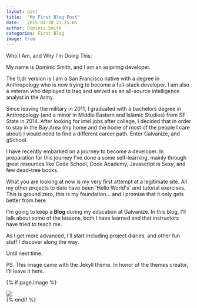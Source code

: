 ```yaml
---
layout: post
title:  "My First Blog Post"
date:   2015-04-28 23:25:05
author: Dominic Smith
categories: First Blog
image: true
---
```



Who I Am, and Why I'm Doing This:

My name is Dominic Smith, and I am an asipiring developer. 

The tl;dr version is I am a San Francisco native with a degree in Anthropology who is now trying to become a full-stack developer. I am also a veteran who deployed to Iraq and served as an all-source intelligence analyst in the Army.

Since leaving the military in 2011, I graduated with a bachelors degree in Anthropology (and a minor in Middle Eastern and Islamic Studies) from SF State in 2014. After looking for intel jobs after college, I decided that in order to stay in the Bay Area (my home and the home of most of the people I care about) I would need to find a different career path. Enter Galvanize, and gSchool.

I have recently embarked on a journey to become a developer. In preparation for this journey I've done a some self-learning, mainly through great resources like Code School, Code Academy, Javascript is Sexy, and few dead-tree books. 

What you are looking at now is my very first attempt at a legitimate site. All my other projects to date have been 'Hello World's' and tutorial exercises. This is ground zero, this is my foundation... and I promise that it only gets better from here.

I'm going to keep a **Blog** during my education at Galvanize. In this blog, I'll talk about some of the lessons, both I have learned and that instructors have tried to teach me.

As I get more advanced, I'll start including project diaries, and other fun stuff I discover along the way.

Until next time.

PS. This image came with the Jekyll theme. In honor of the themes creator, I'll leave it here.

{% if page.image %}
<div class="post-img">
<img class="img-responsive img-post" src=" {{site.baseurl}}/img/tiger.jpeg "/>
</div>
{% endif %}


